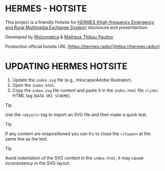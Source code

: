 # HERMES - HOTSITE

This project is a friendly Hotsite for [HERMES (High-frequency Emergency and Rural Multimedia Exchange System)](https://github.com/Rhizomatica/hermes-gui) disclosure and presentantion. 

Developed by 
[Rhizomatica](https://www.rhizomatica.org/) & [Matheus Thibau Paulino](https://github.com/mtsthibau)

Production official hotsite URL [https://hermes.radio/](https://hermes.radio/)


# UPDATING HERMES HOTSITE

 1. Update the `index.svg` file (e.g., Inkscape/Adobe Illustrator).
 2. Open the `index.html`.
 3. Copy the `index.svg` file content and paste it in the `index.html` file `<link>` HTML tag (`DATA URI SCHEME`).

> [!TIP]
> Use the `<object>` tag to import an SVG file and then make a quick test.

> [!TIP]
> If any content are mispositioned you can try to close the `</tspan>` at the same line as the text.

> [!TIP]
> Avoid indentation of the SVG content in the `index.html`, it may cause inconsistency in the SVG layout.